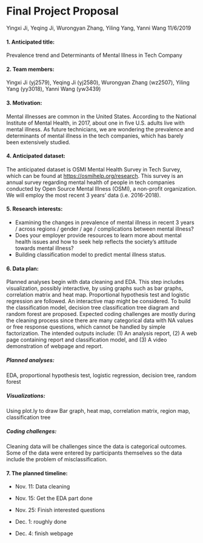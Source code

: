 Final Project Proposal
================
Yingxi Ji, Yeqing Ji, Wurongyan Zhang, Yiling Yang, Yanni Wang
11/6/2019

#### 1\. Anticipated title:

Prevalence trend and Determinants of Mental Illness in Tech Company

#### 2\. Team members:

Yingxi Ji (yj2579), Yeqing Ji (yj2580), Wurongyan Zhang (wz2507), Yiling
Yang (yy3018), Yanni Wang (yw3439)

#### 3\. Motivation:

Mental illnesses are common in the United States. According to the
National Institute of Mental Health, in 2017, about one in five U.S.
adults live with mental illness. As future technicians, we are wondering
the prevalence and determinants of mental illness in the tech companies,
which has barely been extensively studied.

#### 4\. Anticipated dataset:

The anticipated dataset is OSMI Mental Health Survey in Tech Survey,
which can be found at <https://osmihelp.org/research>. This survey is an
annual survey regarding mental health of people in tech companies
conducted by Open Source Mental Illness (OSMI), a non-profit
organization. We will employ the most recent 3 years’ data
(i.e. 2016-2018).

#### 5\. Research interests:

  - Examining the changes in prevalence of mental illness in recent 3
    years / across regions / gender / age / complications between mental
    illness?
  - Does your employer provide resources to learn more about mental
    health issues and how to seek help reflects the society’s attitude
    towards mental illness?
  - Building classification model to predict mental illness status.

#### 6\. Data plan:

Planned analyses begin with data cleaning and EDA. This step includes
visualization, possibly interactive, by using graphs such as bar graphs,
correlation matrix and heat map. Proportional hypothesis test and
logistic regression are followed. An interactive map might be
considered. To build the classification model, decision tree
classification tree diagram and random forest are proposed. Expected
coding challenges are mostly during the cleaning process since there are
many categorical data with NA values or free response questions, which
cannot be handled by simple factorization. The intended outputs include:
(1) An analysis report, (2) A web page containing report and
classification model, and (3) A video demonstration of webpage and
report.

##### Planned analyses:

EDA, proportional hypothesis test, logistic regression, decision tree,
random forest

##### Visualizations:

Using plot.ly to draw Bar graph, heat map, correlation matrix, region
map, classification tree

##### Coding challenges:

Cleaning data will be challenges since the data is categorical outcomes.
Some of the data were entered by participants themselves so the data
include the problem of misclassification.

#### 7\. The planned timeline:

  - Nov. 11: Data cleaning

  - Nov. 15: Get the EDA part done

  - Nov. 25: Finish interested questions

  - Dec. 1: roughly done

  - Dec. 4: finish webpage

